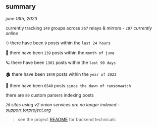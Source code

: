 
## summary
_june 13th, 2023_

currently tracking `149` groups across `267` relays & mirrors - _`107` currently online_

⏲ there have been `9` posts within the `last 24 hours`

🦈 there have been `139` posts within the `month of june`

🪐 there have been `1301` posts within the `last 90 days`

🏚 there have been `1849` posts within the `year of 2023`

🦕 there have been `6540` posts `since the dawn of ransomwatch`

there are `80` custom parsers indexing posts

_`20` sites using v2 onion services are no longer indexed - [support.torproject.org](https://support.torproject.org/onionservices/v2-deprecation/)_

> see the project [README](https://github.com/joshhighet/ransomwatch#ransomwatch--) for backend technicals
